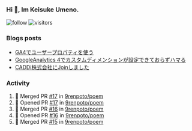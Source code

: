 ### Hi 👋, Im Keisuke Umeno.

<!--
**9renpoto/9renpoto** is a ✨ _special_ ✨ repository because its `README.md` (this file) appears on your GitHub profile.

Here are some ideas to get you started:

- 🔭 I’m currently working on ...
- 🌱 I’m currently learning ...
- 👯 I’m looking to collaborate on ...
- 🤔 I’m looking for help with ...
- 💬 Ask me about ...
- 📫 How to reach me: ...
- 😄 Pronouns: ...
- ⚡ Fun fact: ...
-->

![follow](https://img.shields.io/github/followers/9renpoto?label=Follow&style=social)
![visitors](https://komarev.com/ghpvc/?username=9renpoto&label=Profile%20views&color=0e75b6&style=flat)

### Blogs posts

<!-- BLOG-POST-LIST:START -->
- [GA4でユーザープロパティを使う](https://9renpoto.dev/2021/02/21/google-analytics-4-user-properties/)
- [GoogleAnalytics 4でカスタムディメンションが設定できておらずハマる](https://9renpoto.dev/2021/02/13/google-analytics-4/)
- [CADDi株式会社にJoinしました](https://9renpoto.dev/2020/12/05/join/)
<!-- BLOG-POST-LIST:END -->

### Activity

<!--START_SECTION:activity-->
1. 🎉 Merged PR [#17](https://github.com/9renpoto/poem/pull/17) in [9renpoto/poem](https://github.com/9renpoto/poem)
2. 💪 Opened PR [#17](https://github.com/9renpoto/poem/pull/17) in [9renpoto/poem](https://github.com/9renpoto/poem)
3. 🎉 Merged PR [#16](https://github.com/9renpoto/poem/pull/16) in [9renpoto/poem](https://github.com/9renpoto/poem)
4. 💪 Opened PR [#16](https://github.com/9renpoto/poem/pull/16) in [9renpoto/poem](https://github.com/9renpoto/poem)
5. 🎉 Merged PR [#15](https://github.com/9renpoto/poem/pull/15) in [9renpoto/poem](https://github.com/9renpoto/poem)
<!--END_SECTION:activity-->

<!--START_SECTION:waka-->
<!--END_SECTION:waka-->
